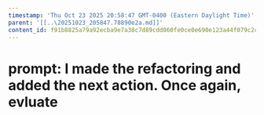 ```yaml
---
timestamp: 'Thu Oct 23 2025 20:58:47 GMT-0400 (Eastern Daylight Time)'
parent: '[[..\20251023_205847.78890e2a.md]]'
content_id: f91b8825a79a92ecba9e7a38c7d89cdd060fe0ce0e690e123a44f079c2c13bc0
---
```


# prompt: I made the refactoring and added the next action. Once again, evluate
